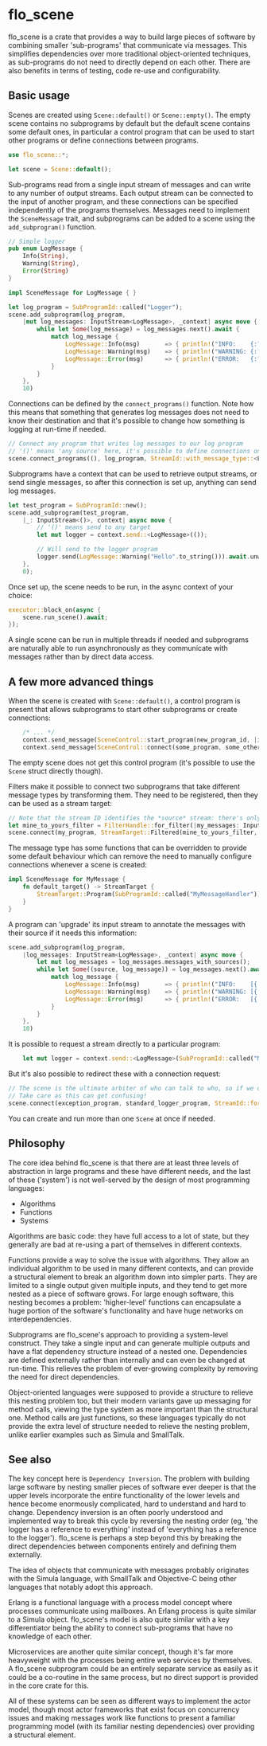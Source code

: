 
# flo_scene

flo_scene is a crate that provides a way to build large pieces of software by combining smaller
'sub-programs' that communicate via messages. This simplifies dependencies over more traditional
object-oriented techniques, as sub-programs do not need to directly depend on each other. There
are also benefits in terms of testing, code re-use and configurability.

## Basic usage

Scenes are created using `Scene::default()` or `Scene::empty()`. The empty scene contains no
subprograms by default but the default scene contains some default ones, in particular a
control program that can be used to start other programs or define connections between programs.

```Rust
use flo_scene::*;

let scene = Scene::default();
```

Sub-programs read from a single input stream of messages and can write to any number of output
streams. Each output stream can be connected to the input of another program, and these connections
can be specified independently of the programs themselves. Messages need to implement the 
`SceneMessage` trait, and subprograms can be added to a scene using the `add_subprogram()` function.

```Rust
// Simple logger
pub enum LogMessage {
    Info(String),
    Warning(String),
    Error(String)
}

impl SceneMessage for LogMessage { }

let log_program = SubProgramId::called("Logger");
scene.add_subprogram(log_program,
    |mut log_messages: InputStream<LogMessage>, _context| async move {
        while let Some(log_message) = log_messages.next().await {
            match log_message {
                LogMessage::Info(msg)       => { println!("INFO:    {:?}", msg); }
                LogMessage::Warning(msg)    => { println!("WARNING: {:?}", msg); }
                LogMessage::Error(msg)      => { println!("ERROR:   {:?}", msg); }
            }
        }
    },
    10)
```

Connections can be defined by the `connect_programs()` function. Note how this means that something
that generates log messages does not need to know their destination and that it's possible to change
how something is logging at run-time if needed.

```Rust
// Connect any program that writes log messages to our log program
// '()' means 'any source' here, it's possible to define connections on a per-subprogram basis if needed.
scene.connect_programs((), log_program, StreamId::with_message_type::<LogMessage>()).unwrap();
```

Subprograms have a context that can be used to retrieve output streams, or send single messages, so
after this connection is set up, anything can send log messages.

```Rust
let test_program = SubProgramId::new();
scene.add_subprogram(test_program,
    |_: InputStream<()>, context| async move {
        // '()' means send to any target
        let mut logger = context.send::<LogMessage>(());

        // Will send to the logger program
        logger.send(LogMessage::Warning("Hello".to_string())).await.unwrap();
    },
    0);
```

Once set up, the scene needs to be run, in the async context of your choice:

```Rust
executor::block_on(async {
    scene.run_scene().await;
});
```

A single scene can be run in multiple threads if needed and subprograms are naturally able to run
asynchronously as they communicate with messages rather than by direct data access.

## A few more advanced things

When the scene is created with `Scene::default()`, a control program is present that allows
subprograms to start other subprograms or create connections:

```Rust
    /* ... */
    context.send_message(SceneControl::start_program(new_program_id, |input, context| /* ... */, 10)).await.unwrap();
    context.send_message(SceneControl::connect(some_program, some_other_program, StreamId::for_message_type::<MyMessage>())).await.unwrap();
```

The empty scene does not get this control program (it's possible to use the `Scene` struct directly though).

Filters make it possible to connect two subprograms that take different message types by transforming
them. They need to be registered, then they can be used as a stream target:

```Rust
// Note that the stream ID identifies the *source* stream: there's only one input stream for any program
let mine_to_yours_filter = FilterHandle::for_filter(|my_messages: InputStream<MyMessage>| my_messages.map(|msg| YourMessage::from(msg)));
scene.connect(my_program, StreamTarget::Filtered(mine_to_yours_filter, your_program), StreamId::with_message_type::<MyMessage>()).unwrap();
```

The message type has some functions that can be overridden to provide some default behaviour which
can remove the need to manually configure connections whenever a scene is created:

```Rust
impl SceneMessage for MyMessage {
    fn default_target() -> StreamTarget {
        StreamTarget::Program(SubProgramId::called("MyMessageHandler"))
    }
}
```

A program can 'upgrade' its input stream to annotate the messages with their source if it needs this information:

```Rust
scene.add_subprogram(log_program,
    |log_messages: InputStream<LogMessage>, _context| async move {
        let mut log_messages = log_messages.messages_with_sources();
        while let Some((source, log_message)) = log_messages.next().await {
            match log_message {
                LogMessage::Info(msg)       => { println!("INFO:    [{:?}] {:?}", source, msg); }
                LogMessage::Warning(msg)    => { println!("WARNING: [{:?}] {:?}", source, msg); }
                LogMessage::Error(msg)      => { println!("ERROR:   [{:?}] {:?}", source, msg); }
            }
        }
    },
    10)
```

It is possible to request a stream directly to a particular program:

```Rust
    let mut logger = context.send::<LogMessage>(SubProgramId::called("MoreSpecificLogger"));
```

But it's also possible to redirect these with a connection request:

```Rust
// The scene is the ultimate arbiter of who can talk to who, so if we don't want our program talking to the MoreSpecificLogger after all we can change that
// Take care as this can get confusing!
scene.connect(exception_program, standard_logger_program, StreamId::for_target::<LogMessage>(SubProgramId::called("MoreSpecificLogger")));
```

You can create and run more than one `Scene` at once if needed.

## Philosophy

The core idea behind flo_scene is that there are at least three levels of abstraction in large
programs and these have different needs, and the last of these ('system') is not well-served
by the design of most programming languages:

 * Algorithms
 * Functions
 * Systems

Algorithms are basic code: they have full access to a lot of state, but they generally are bad at
re-using a part of themselves in different contexts.

Functions provide a way to solve the issue with algorithms. They allow an individual algorithm
to be used in many different contexts, and can provide a structural element to break an algorithm
down into simpler parts. They are limited to a single output given multiple inputs, and they tend
to get more nested as a piece of software grows. For large enough software, this nesting becomes
a problem: 'higher-level' functions can encapsulate a huge portion of the software's functionality
and have huge networks on interdependencies.

Subprograms are flo_scene's approach to providing a system-level construct. They take a single input
and can generate multiple outputs and have a flat dependency structure instead of a nested one.
Dependencies are defined externally rather than internally and can even be changed at run-time.
This relieves the problem of ever-growing complexity by removing the need for direct dependencies.

Object-oriented languages were supposed to provide a structure to relieve this nesting problem too,
but their modern variants gave up messaging for method calls, viewing the type system as more 
important than the structural one. Method calls are just functions, so these languages typically
do not provide the extra level of structure needed to relieve the nesting problem, unlike earlier
examples such as Simula and SmallTalk.

## See also

The key concept here is `Dependency Inversion`. The problem with building large software by nesting
smaller pieces of software ever deeper is that the upper levels incorporate the entire functionality
of the lower levels and hence become enormously complicated, hard to understand and hard to change.
Dependency inversion is an often poorly understood and implemented way to break this cycle by 
reversing the nesting order (eg, 'the logger has a reference to everything' instead of 'everything 
has a reference to the logger'). flo_scene is perhaps a step beyond this by breaking the direct 
dependencies between components entirely and defining them externally.

The idea of objects that communicate with messages probably originates with the Simula language, with
SmallTalk and Objective-C being other languages that notably adopt this approach.

Erlang is a functional language with a process model concept where processes communicate using 
mailboxes. An Erlang process is quite similar to a Simula object. flo_scene's model is also quite
similar with a key differentiator being the ability to connect sub-programs that have no knowledge
of each other.

Microservices are another quite similar concept, though it's far more heavyweight with the processes
being entire web services by themselves. A flo_scene subprogram could be an entirely separate service 
as easily as it could be a co-routine in the same process, but no direct support is provided in the
core crate for this.

All of these systems can be seen as different ways to implement the actor model, though most actor
frameworks that exist focus on concurrency issues and making messages work like functions to present
a familiar programming model (with its familiar nesting dependencies) over providing a structural
element.
